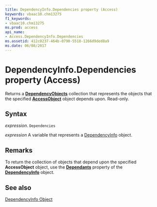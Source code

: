 ```yaml
---
title: DependencyInfo.Dependencies property (Access)
keywords: vbaac10.chm13275
f1_keywords:
- vbaac10.chm13275
ms.prod: access
api_name:
- Access.DependencyInfo.Dependencies
ms.assetid: 412c0237-464b-0790-5518-1266d9ded8a9
ms.date: 06/08/2017
---
```



# DependencyInfo.Dependencies property (Access)

Returns a  **[DependencyObjects](Access.DependencyObjects.md)** collection that represents the objects that the specified **[AccessObject](Access.AccessObject.md)** object depends upon. Read-only.


## Syntax

 _expression_. `Dependencies`

 _expression_ A variable that represents a [DependencyInfo](Access.DependencyInfo.md) object.


## Remarks

To return the collection of objects that depend upon the specified  **AccessObject** object, use the **[Dependants](Access.DependencyInfo.Dependants.md)** property of the **[DependencyInfo](Access.DependencyInfo.md)** object.


## See also


[DependencyInfo Object](Access.DependencyInfo.md)

